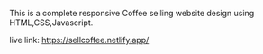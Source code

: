 This is a complete responsive Coffee selling website design using HTML,CSS,Javascript.

live link:
https://sellcoffee.netlify.app/

